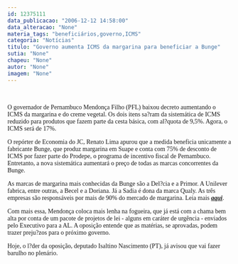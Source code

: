 ```yaml
---
id: 12375111
data_publicacao: "2006-12-12 14:58:00"
data_alteracao: "None"
materia_tags: "beneficiários,governo,ICMS"
categoria: "Notícias"
titulo: "Governo aumenta ICMS da margarina para beneficiar a Bunge"
sutia: "None"
chapeu: "None"
autor: "None"
imagem: "None"
---
```

<p>&nbsp;<br /></p>
<p><span style="font-family: Verdana;">O governador de Pernambuco Mendon&ccedil;a Filho (PFL) baixou decreto aumentando o ICMS da margarina e do creme vegetal. Os dois itens sa?ram da sistem&aacute;tica de ICMS reduzido para produtos que fazem parte da cesta b&aacute;sica, com al?quota de 9,5%. Agora, o ICMS ser&aacute; de 17%.</span></p>
<p><span style="font-family: Verdana;">O rep&oacute;rter de Economia do JC, Renato Lima apurou que a medida beneficia unicamente a fabricante Bunge, que produz margarina em Suape e conta com 75% de desconto de ICMS por fazer parte do Prodepe, o programa de incentivo fiscal de Pernambuco. Entretanto, a nova sistem&aacute;tica aumentar&aacute; o pre&ccedil;o de todas as marcas concorrentes da Bunge. </span></p>
<p><span style="font-family: Verdana;">As marcas de margarina mais conhecidas da Bunge s&atilde;o a Del?cia e a Primor. A Unilever fabrica, entre outras, a Becel e a Doriana. J&aacute; a Sadia &eacute; dona da marca Qualy. As tr&ecirc;s empresas s&atilde;o respons&aacute;veis por mais de 90% do mercado de margarina. Leia mais <a href="http://fivenews.sjcc.com.br/https:/jc3.uol.com.br/jornal/2006/12/12/not_212192.php" target="_blank" rel="noopener noreferrer"><strong><em>aqui</em></strong></a>. </span></p>
<p><span style="font-family: Verdana;">Com mais essa, Mendon&ccedil;a coloca mais lenha na fogueira, que j&aacute; est&aacute; com a chama bem alta por conta de um pacote de projetos de lei - alguns em car&aacute;ter de urg&ecirc;ncia - enviados pelo Executivo para a AL. A oposi&ccedil;&atilde;o entende que as mat&eacute;rias, se aprovadas, podem trazer preju?zos para o pr&oacute;ximo governo. </span></p>
<p><span style="font-family: Verdana;">Hoje, o l?der da oposi&ccedil;&atilde;o, deputado Isaltino Nascimento (PT), j&aacute; avisou que vai fazer barulho no plen&aacute;rio.</span></p>
